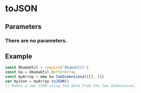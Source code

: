# toJSON
## Parameters
### There are no parameters.
## Example
```javascript
const ObamaUtil = require('ObamaUtil')
const ba = ObamaUtil.BetterArray
const myArray = new ba.twoDimensional([], [])
var myJson = myArray.toJSON()
// Makes a new JSON using the data from the two dimensional.
```